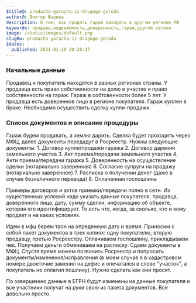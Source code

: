 ```yaml
---
$title@: prodazha-garazha-iz-drugogo-goroda
author@: Виктор Жарина
description: О том, как продать гараж находясь в другом регионе РФ
keywords: продажа,недвижимость,доверенность,гараж,другой регион
image: /static/images/default.png
slugRu: prodazha-garazha-iz-drugogo-goroda
$dates:
  published: 2021-01-20 20:28:37
---
```

<h3>Начальные данные</h3>

Продавец и покупатель находятся в разных регионах страны. У продавца есть право собственности на долю в участке и право собственности на гараж. Гараж в собтсвенности более 5 лет. У продавца есть доверенное лицо в регионе покупателя. Гараж куплен в браке. Необходимо осуществить сделку купли-продажи. 

<h3>Список документов и описание процедуры</h3>
Гараж будем продавать, а землю дарить. Сделка будет проходить через МФЦ, далее документы передадут в Росреестр. Нужны следующие документы:
1. Договор купли/продажи гаража
2. Договор дарения земельного участка
3. Акт приема/передачи земельного участка
4. Акти приема/передачи гаража
5. Доверенность на осуществление сделки (нотариально заверенная)
6. Согласие супруги на продажу (нотариально заверенное)
7. Расписка о получении денег (даже в случае безналичного перевода)
8. Оплаченная госпошлина

Примеры договоров и актов приемки/передачи полно в сети. Из существенных условий надо указать данные покупателя, продавца, доверенного лица, дату, сумму сделки, информацию об объекте, которая его идентифицирует. То есть что, когда, за сколько, кто и кому продает и на каких условиях.

Идем в мфц берем таон на опреденную дату и время. Приносим с собой пакет документов в трех копиях: одну покупателю, вторую продавцу, третью Росреестру. Оплачиваем госпошлину, прикладываем чек. Получаем деньги обмениваем на расписку. Сдаем документы в МФЦ. Спустя время можем позвонить Росреестр и попросить документы/изменения/исправления (в моем случае я в кадастровом номере двоеточие заменил на дефис и опечатался в слове "участок", а покупатель не оплатил пошлину). Нужно сделать как они просят.

По завершению данные в ЕГРН будут изменены на данные покупателя и все участники получат на руки свою из пакета документов. Все довольно просто.